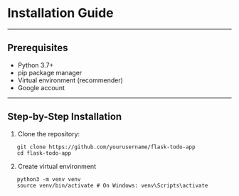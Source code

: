 # Installation Guide
---

## Prerequisites
* Python 3.7+
* pip package manager
* Virtual environment (recommender)
* Google account

---

## Step-by-Step Installation
1. Clone the repository:
```
   git clone https://github.com/yourusername/flask-todo-app
   cd flask-todo-app
```

2. Create virtual environment
```
   python3 -m venv venv
   source venv/bin/activate # On Windows: venv\Scripts\activate
```